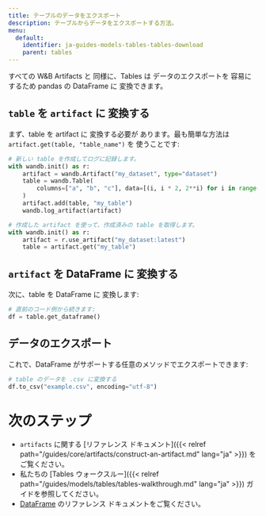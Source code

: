 ```yaml
---
title: テーブルのデータをエクスポート
description: テーブルからデータをエクスポートする方法。
menu:
  default:
    identifier: ja-guides-models-tables-tables-download
    parent: tables
---
```


すべての W&B Artifacts と 同様に、Tables は データのエクスポートを 容易にするため pandas の DataFrame に 変換できます。
## `table` を `artifact` に 変換する
まず、table を artifact に 変換する必要が あります。最も簡単な方法は `artifact.get(table, "table_name")` を 使うことです:
```python
# 新しい table を作成してログに記録します。
with wandb.init() as r:
    artifact = wandb.Artifact("my_dataset", type="dataset")
    table = wandb.Table(
        columns=["a", "b", "c"], data=[(i, i * 2, 2**i) for i in range(10)]
    )
    artifact.add(table, "my_table")
    wandb.log_artifact(artifact)

# 作成した artifact を使って、作成済みの table を取得します。
with wandb.init() as r:
    artifact = r.use_artifact("my_dataset:latest")
    table = artifact.get("my_table")
```
## `artifact` を DataFrame に 変換する
次に、table を DataFrame に 変換します:
```python
# 直前のコード例から続きます:
df = table.get_dataframe()
```
## データのエクスポート
これで、DataFrame がサポートする任意のメソッドでエクスポートできます:
```python
# table のデータを .csv に変換する
df.to_csv("example.csv", encoding="utf-8")
```
# 次のステップ
- `artifacts` に関する [リファレンス ドキュメント]({{< relref path="/guides/core/artifacts/construct-an-artifact.md" lang="ja" >}}) をご覧ください。
- 私たちの [Tables ウォークスルー]({{< relref path="/guides/models/tables/tables-walkthrough.md" lang="ja" >}}) ガイドを参照してください。
- [DataFrame](https://pandas.pydata.org/docs/reference/api/pandas.DataFrame.html) のリファレンス ドキュメントをご覧ください。